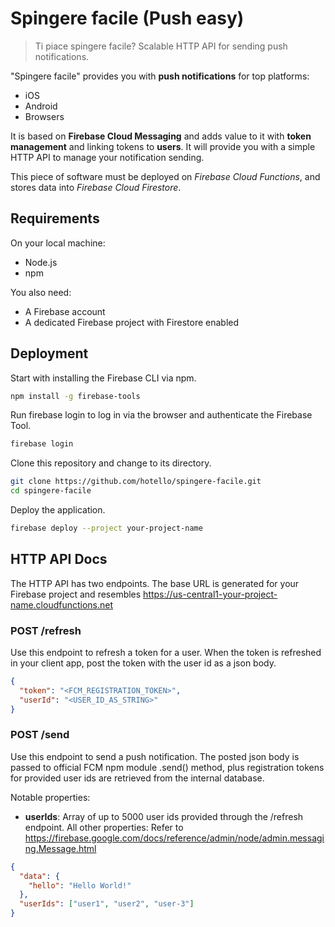 # Spingere facile (Push easy)
> Ti piace spingere facile? Scalable HTTP API for sending push notifications.

"Spingere facile" provides you with **push notifications** for top platforms:
- iOS
- Android
- Browsers

It is based on **Firebase Cloud Messaging** and adds value to it with **token
management** and linking tokens to **users**. It will provide you with a simple
HTTP API to manage your notification sending.


This piece of software must be deployed on *Firebase Cloud Functions*, and stores
data into *Firebase Cloud Firestore*.

## Requirements
On your local machine:
- Node.js
- npm

You also need:
- A Firebase account
- A dedicated Firebase project with Firestore enabled

## Deployment
Start with installing the Firebase CLI via npm.
```sh
npm install -g firebase-tools
```

Run firebase login to log in via the browser and authenticate the Firebase Tool.
```sh
firebase login
```

Clone this repository and change to its directory.
```sh
git clone https://github.com/hotello/spingere-facile.git
cd spingere-facile
```

Deploy the application.
```sh
firebase deploy --project your-project-name
```

## HTTP API Docs
The HTTP API has two endpoints. The base URL is generated for your Firebase
project and resembles https://us-central1-your-project-name.cloudfunctions.net

### POST /refresh
Use this endpoint to refresh a token for a user. When the token is refreshed in
your client app, post the token with the user id as a json body.
```json
{
  "token": "<FCM_REGISTRATION_TOKEN>",
  "userId": "<USER_ID_AS_STRING>"
}
```

### POST /send
Use this endpoint to send a push notification. The posted json body is passed
to official FCM npm module .send() method, plus registration tokens for provided
user ids are retrieved from the internal database.

Notable properties:
- **userIds**: Array of up to 5000 user ids provided through the /refresh endpoint.
All other properties:
Refer to https://firebase.google.com/docs/reference/admin/node/admin.messaging.Message.html
```json
{
  "data": {
    "hello": "Hello World!"
  },
  "userIds": ["user1", "user2", "user-3"]
}
